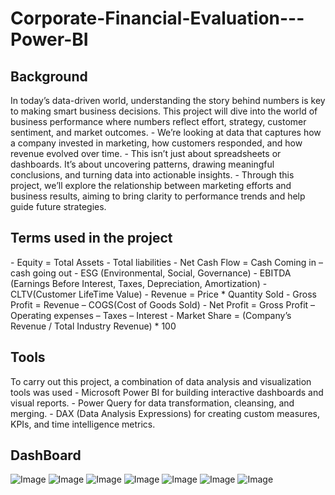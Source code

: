 <h1>Corporate-Financial-Evaluation---Power-BI</h1>  
<div>
<h2>Background</h2>
<p> In today’s data-driven world, understanding the story behind numbers is key to making smart business decisions. This project will dive into the world of business performance  where numbers reflect effort, strategy, customer sentiment, and market outcomes.
- We’re looking at data that captures how a company invested in marketing, how customers responded, and how revenue evolved over time.
- This isn’t just about spreadsheets or dashboards. It’s about uncovering patterns, drawing meaningful conclusions, and turning data into actionable insights.
- Through this project, we’ll explore the relationship between marketing efforts and business results, aiming to bring clarity to performance trends and help guide future strategies.
</p>
<h2>Terms used in the project</h2>
<p>
- Equity = Total Assets - Total liabilities
- Net Cash Flow = Cash Coming in – cash going out
- ESG (Environmental, Social, Governance)
- EBITDA (Earnings Before Interest, Taxes, Depreciation, Amortization)
- CLTV(Customer LifeTime Value)
- Revenue = Price * Quantity Sold
- Gross Profit = Revenue – COGS(Cost of Goods Sold)
- Net Profit = Gross Profit – Operating expenses – Taxes – Interest
- Market Share = (Company’s Revenue / Total Industry Revenue) * 100
</p>
</div>


<div>
<h2>Tools</h2>
<p>
To carry out this project, a combination of data analysis and visualization tools was used
- Microsoft Power BI for building interactive dashboards and visual reports.
- Power Query for data transformation, cleansing, and merging.
- DAX (Data Analysis Expressions) for creating custom measures, KPIs, and time intelligence metrics.
</p> 
</div>

<div>
<h2>DashBoard</h2>

</div>

![Image](https://github.com/user-attachments/assets/a9ac0981-d089-4c74-9796-82813acc0ac4)
![Image](https://github.com/user-attachments/assets/4b84dfe3-1b43-49a6-acf4-8ac28be7aa3d)
![Image](https://github.com/user-attachments/assets/d63ae5ed-90a2-4995-aa82-f4e61bf3dbdc)
![Image](https://github.com/user-attachments/assets/db68967b-12f7-4631-8ac3-f0fde5b1fa62)
![Image](https://github.com/user-attachments/assets/b4e3abfb-1461-45ba-bb19-06fc6a4f3bc9)
![Image](https://github.com/user-attachments/assets/c6895d67-8119-47a8-971f-f9eeaae03b5e)
![Image](https://github.com/user-attachments/assets/8c0eddec-7457-4a43-8686-4b2b5ae4a356)
